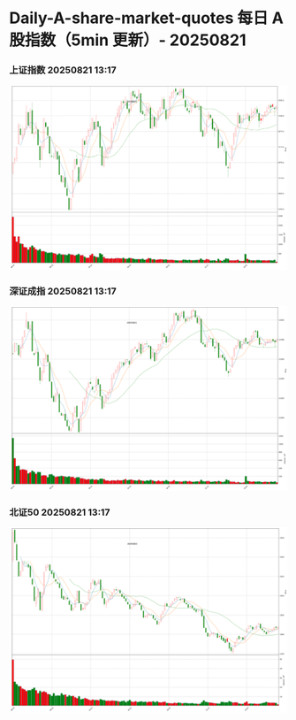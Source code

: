 
# Daily-A-share-market-quotes 每日 A 股指数（5min 更新）- 20250821

### 上证指数 20250821 13:17
![](./fig/2025/8/20250821-sh000001.png)

### 深证成指 20250821 13:17
![](./fig/2025/8/20250821-sz399001.png)

### 北证50 20250821 13:17
![](./fig/2025/8/20250821-bj899050.png)
